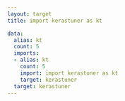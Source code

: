 ```yaml
---
layout: target
title: import kerastuner as kt

data:
  alias: kt
  count: 5
  imports:
  - alias: kt
    count: 5
    import: import kerastuner as kt
    target: kerastuner
  target: kerastuner
---
```

